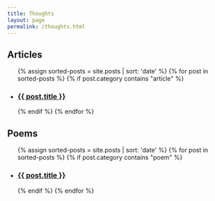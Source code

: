 ```yaml
---
title: Thoughts
layout: page
permalink: /thoughts.html
---
```


<h2> Articles </h2>
<ul>
{% assign sorted-posts = site.posts | sort: 'date' %}
{% for post in sorted-posts %}
{% if post.category contains "article" %}
<li>
<h3> <a href="{{ site.url }}{{site.baseurl}}{{ post.url }}">{{ post.title }}</a></h3>	
</li>
{% endif %}
{% endfor %}
</ul>


<h2> Poems </h2>
<ul>
{% assign sorted-posts = site.posts | sort: 'date' %}
{% for post in sorted-posts %}
{% if post.category contains "poem" %}
<li>
<h3> <a href="{{ site.url }}{{site.baseurl}}{{ post.url }}">{{ post.title }}</a></h3>	
</li>
{% endif %}
{% endfor %}
</ul>
